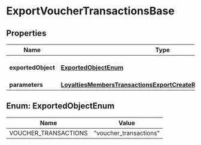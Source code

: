 

# ExportVoucherTransactionsBase


## Properties

| Name | Type | Description |
|------------ | ------------- | ------------- |
|**exportedObject** | [**ExportedObjectEnum**](#ExportedObjectEnum) | The type of object to be exported. |
|**parameters** | [**LoyaltiesMembersTransactionsExportCreateRequestBodyParameters**](LoyaltiesMembersTransactionsExportCreateRequestBodyParameters.md) |  |



## Enum: ExportedObjectEnum

| Name | Value |
|---- | -----|
| VOUCHER_TRANSACTIONS | &quot;voucher_transactions&quot; |



